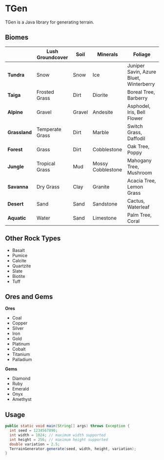 # TGen
TGen is a Java library for generating terrain.

## Biomes
|  | Lush Groundcover | Soil | Minerals | Foliage |
|-----|-----|-----|-----|-----|
| <b>Tundra<b> | Snow | Snow | Ice | Juniper Savin, Azure Bluet, Winterberry |
| <b>Taiga<b> | Frosted Grass | Dirt | Diorite | Boreal Tree, Barberry |
| <b>Alpine<b> | Gravel | Gravel | Andesite | Asphodel, Iris, Bell Flower |
| <b>Grassland<b> | Temperate Grass | Dirt | Marble | Switch Grass, Daffodil |
| <b>Forest<b> | Grass | Dirt | Cobblestone | Oak Tree, Poppy |
| <b>Jungle<b> | Tropical Grass | Mud | Mossy Cobblestone | Mahogany Tree, Mushroom |
| <b>Savanna<b> | Dry Grass | Clay | Granite | Acacia Tree, Lemon Grass |
| <b>Desert<b> | Sand | Sand | Sandstone | Cactus, Waterleaf |
| <b>Aquatic<b> | Water | Sand | Limestone | Palm Tree, Coral |

## Other Rock Types
- Basalt
- Pumice
- Calcite
- Quartzite
- Slate
- Biotite
- Tuff

## Ores and Gems
 <b>Ores</b>
- Coal
- Copper
- Silver
- Iron
- Gold
- Platinum
- Cobalt
- Titanium
- Palladium

<b>Gems</b>
- Diamond
- Ruby
- Emerald
- Onyx
- Amethyst

## Usage
```java
public static void main(String[] args) throws Exception {
  int seed = 1234567890;
  int width = 1024; // maximum width supported
  int height = 256; // maximum height supported
  double variation = 2.5;
  TerrainGenerator.generate(seed, width, height, variation);
}
```
